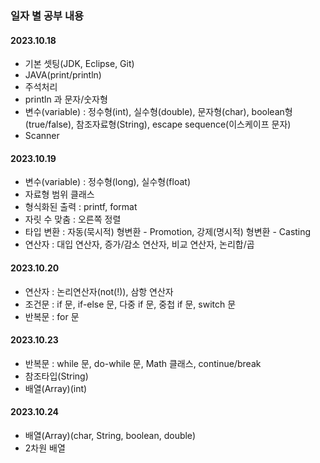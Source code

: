 ### 일자 별 공부 내용

#### 2023.10.18
   -  기본 셋팅(JDK, Eclipse, Git)
   -  JAVA(print/println)
   -  주석처리
   -  println 과 문자/숫자형
   -  변수(variable) : 정수형(int), 실수형(double), 문자형(char), boolean형(true/false), 참조자료형(String), escape sequence(이스케이프 문자)
   -  Scanner

#### 2023.10.19
   - 변수(variable) : 정수형(long), 실수형(float)
   - 자료형 범위 클래스
   - 형식화된 출력 : printf, format
   - 자릿 수 맞춤 : 오른쪽 정렬
   - 타입 변환 : 자동(묵시적) 형변환 - Promotion, 강제(명시적) 형변환 - Casting
   - 연산자 : 대입 연산자, 증가/감소 연산자, 비교 연산자, 논리합/곱

#### 2023.10.20
   - 연산자 : 논리연산자(not(!)), 삼항 연산자
   - 조건문 : if 문, if-else 문, 다중 if 문, 중첩 if 문, switch 문
   - 반복문 : for 문

#### 2023.10.23
   - 반복문 : while 문, do-while 문, Math 클래스, continue/break
   - 참조타입(String)
   - 배열(Array)(int)

#### 2023.10.24
   - 배열(Array)(char, String, boolean, double)
   - 2차원 배열
